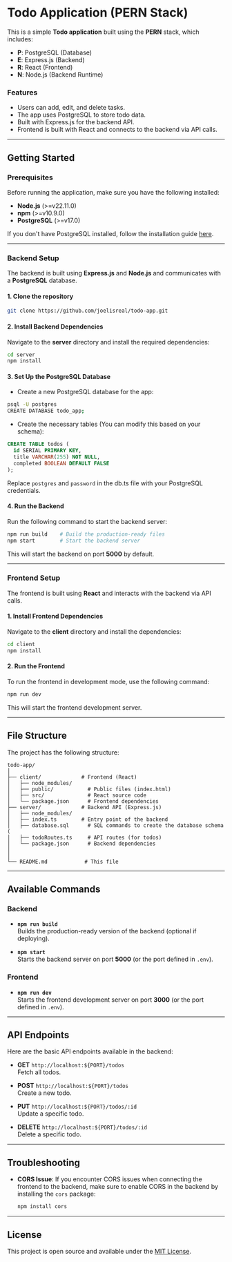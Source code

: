 # Todo Application (PERN Stack)

This is a simple **Todo application** built using the **PERN** stack, which includes:

- **P**: PostgreSQL (Database)
- **E**: Express.js (Backend)
- **R**: React (Frontend)
- **N**: Node.js (Backend Runtime)

### Features
- Users can add, edit, and delete tasks.
- The app uses PostgreSQL to store todo data.
- Built with Express.js for the backend API.
- Frontend is built with React and connects to the backend via API calls.

---

## Getting Started

### Prerequisites
Before running the application, make sure you have the following installed:

- **Node.js** (>=v22.11.0)
- **npm** (>=v10.9.0)
- **PostgreSQL** (>=v17.0)

If you don't have PostgreSQL installed, follow the installation guide [here](https://www.postgresql.org/download/).

---

### Backend Setup

The backend is built using **Express.js** and **Node.js** and communicates with a **PostgreSQL** database.

#### 1. Clone the repository

```bash
git clone https://github.com/joelisreal/todo-app.git
```

#### 2. Install Backend Dependencies

Navigate to the **server** directory and install the required dependencies:

```bash
cd server
npm install

```

#### 3. Set Up the PostgreSQL Database

- Create a new PostgreSQL database for the app:

```bash
psql -U postgres
CREATE DATABASE todo_app;
```

- Create the necessary tables (You can modify this based on your schema):

```sql
CREATE TABLE todos (
  id SERIAL PRIMARY KEY,
  title VARCHAR(255) NOT NULL,
  completed BOOLEAN DEFAULT FALSE
);
```

Replace `postgres` and `password` in the db.ts file with your PostgreSQL credentials.

#### 4. Run the Backend

Run the following command to start the backend server:

```bash
npm run build    # Build the production-ready files
npm start        # Start the backend server
```

This will start the backend on port **5000** by default.

---

### Frontend Setup

The frontend is built using **React** and interacts with the backend via API calls.

#### 1. Install Frontend Dependencies

Navigate to the **client** directory and install the dependencies:

```bash
cd client
npm install
```

#### 2. Run the Frontend

To run the frontend in development mode, use the following command:

```bash
npm run dev
```

This will start the frontend development server.

---

## File Structure

The project has the following structure:

```
todo-app/
│
├── client/             # Frontend (React)
│   ├── node_modules/
│   ├── public/           # Public files (index.html)
│   ├── src/              # React source code
│   └── package.json      # Frontend dependencies
├── server/             # Backend API (Express.js)
│   ├── node_modules/
│   ├── index.ts        # Entry point of the backend
│   ├── database.sql      # SQL commands to create the database schema (
│   ├── todoRoutes.ts     # API routes (for todos)
│   └── package.json      # Backend dependencies
│
│
└── README.md            # This file
```

---

## Available Commands

### Backend

- **`npm run build`**  
  Builds the production-ready version of the backend (optional if deploying).

- **`npm start`**  
  Starts the backend server on port **5000** (or the port defined in `.env`).

### Frontend

- **`npm run dev`**  
  Starts the frontend development server on port **3000** (or the port defined in `.env`).

---

## API Endpoints

Here are the basic API endpoints available in the backend:

- **GET** `http://localhost:${PORT}/todos`  
  Fetch all todos.

- **POST** `http://localhost:${PORT}/todos`  
  Create a new todo.

- **PUT** `http://localhost:${PORT}/todos/:id`  
  Update a specific todo.

- **DELETE** `http://localhost:${PORT}/todos/:id`  
  Delete a specific todo.

---

## Troubleshooting

- **CORS Issue**: If you encounter CORS issues when connecting the frontend to the backend, make sure to enable CORS in the backend by installing the `cors` package:

  ```bash
  npm install cors
  ```

---

## License

This project is open source and available under the [MIT License](LICENSE).
